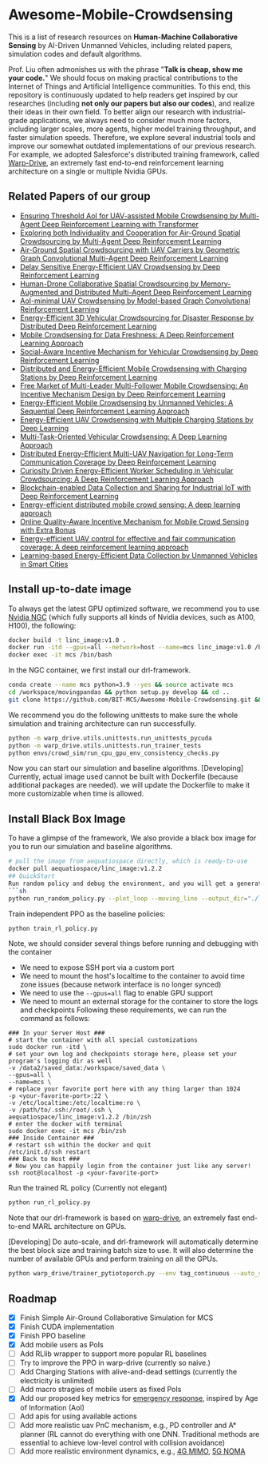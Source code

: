 # Awesome-Mobile-Crowdsensing

This is a list of research resources on **Human-Machine Collaborative Sensing**
by AI-Driven Unmanned Vehicles, including related papers, simulation codes and default algorithms.

Prof. Liu often admonishes us with the phrase "**Talk is cheap, show me your code.**"
We should focus on making practical contributions to the Internet of Things and Artificial Intelligence communities.
To this end, this repository is continuously updated to help readers get inspired by our researches
(including **not only our papers but also our codes**), and realize their ideas in their own field.
To better align our research with industrial-grade applications, we always need to consider much more factors,
including larger scales, more agents, higher model training throughput, and faster simulation speeds.
Therefore, we explore several industrial tools and improve our somewhat outdated implementations of
our previous research. For example, we adopted Salesforce's distributed training framework,
called [Warp-Drive](https://catalog.ngc.nvidia.com/orgs/partners/teams/salesforce/containers/warpdrive),
an extremely fast end-to-end reinforcement learning architecture on a single or multiple Nvidia GPUs.

## Related Papers of our group
- [Ensuring Threshold AoI for UAV-assisted Mobile Crowdsensing by Multi-Agent Deep Reinforcement Learning with Transformer](https://ieeexplore.ieee.org/abstract/document/10181012)
- [Exploring both Individuality and Cooperation for Air-Ground Spatial Crowdsourcing by Multi-Agent Deep Reinforcement Learning](https://ieeexplore.ieee.org/abstract/document/10184585)
- [Air-Ground Spatial Crowdsourcing with UAV Carriers by Geometric Graph Convolutional Multi-Agent Deep Reinforcement Learning](https://ieeexplore.ieee.org/abstract/document/10184614)
- [Delay Sensitive Energy-Efficient UAV Crowdsensing by Deep Reinforcement Learning](https://ieeexplore.ieee.org/abstract/document/9540290)
- [Human-Drone Collaborative Spatial Crowdsourcing by Memory-Augmented and Distributed Multi-Agent Deep Reinforcement Learning](https://ieeexplore.ieee.org/abstract/document/9835559)
- [AoI-minimal UAV Crowdsensing by Model-based Graph Convolutional Reinforcement Learning](https://ieeexplore.ieee.org/abstract/document/9796732)
- [Energy-Efficient 3D Vehicular Crowdsourcing for Disaster Response by Distributed Deep Reinforcement Learning](https://dl.acm.org/doi/abs/10.1145/3447548.3467070)
- [Mobile Crowdsensing for Data Freshness: A Deep Reinforcement Learning Approach](https://ieeexplore.ieee.org/abstract/document/9488791)
- [Social-Aware Incentive Mechanism for Vehicular Crowdsensing by Deep Reinforcement Learning](https://ieeexplore.ieee.org/abstract/document/9173810)
- [Distributed and Energy-Efficient Mobile Crowdsensing with Charging Stations by Deep Reinforcement Learning](https://ieeexplore.ieee.org/abstract/document/8821415)
- [Free Market of Multi-Leader Multi-Follower Mobile Crowdsensing: An Incentive Mechanism Design by Deep Reinforcement Learning](https://ieeexplore.ieee.org/abstract/document/8758205)
- [Energy-Efficient Mobile Crowdsensing by Unmanned Vehicles: A Sequential Deep Reinforcement Learning Approach](https://ieeexplore.ieee.org/abstract/document/8944303)
- [Energy-Efficient UAV Crowdsensing with Multiple Charging Stations by Deep Learning](https://ieeexplore.ieee.org/abstract/document/9155535)
- [Multi-Task-Oriented Vehicular Crowdsensing: A Deep Learning Approach](https://ieeexplore.ieee.org/abstract/document/9155393)
- [Distributed Energy-Efficient Multi-UAV Navigation for Long-Term Communication Coverage by Deep Reinforcement Learning](https://ieeexplore.ieee.org/abstract/document/8676325)
- [Curiosity Driven Energy-Efficient Worker Scheduling in Vehicular Crowdsourcing: A Deep Reinforcement Learning Approach](https://ieeexplore.ieee.org/abstract/document/9101657)
- [Blockchain-enabled Data Collection and Sharing for Industrial IoT with Deep Reinforcement Learning](https://ieeexplore.ieee.org/abstract/document/8594641)
- [Energy-efficient distributed mobile crowd sensing: A deep learning approach](https://ieeexplore.ieee.org/abstract/document/8664596)
- [Online Quality-Aware Incentive Mechanism for Mobile Crowd Sensing with Extra Bonus](https://ieeexplore.ieee.org/abstract/document/8502067)
- [Energy-efficient UAV control for effective and fair communication coverage: A deep reinforcement learning approach](https://ieeexplore.ieee.org/abstract/document/8432464)
- [Learning-based Energy-Efficient Data Collection by Unmanned Vehicles in Smart Cities](https://ieeexplore.ieee.org/abstract/document/8207610/)


## Install up-to-date image
To always get the latest GPU optimized software,
we recommend you to use [Nvidia NGC](https://catalog.ngc.nvidia.com/orgs/partners/teams/salesforce/containers/warpdrive)
(which fully supports all kinds of Nvidia devices, such as A100, H100), the following:
```sh
docker build -t linc_image:v1.0 .
docker run -itd --gpus=all --network=host --name=mcs linc_image:v1.0 /bin/bash
docker exec -it mcs /bin/bash
```
In the NGC container, we first install our drl-framework.
```sh
conda create --name mcs python=3.9 --yes && source activate mcs
cd /workspace/movingpandas && python setup.py develop && cd ..
git clone https://github.com/BIT-MCS/Awesome-Mobile-Crowdsensing.git && cd Awesome-Mobile-Crowdsensing && pip install -e .
```
We recommend you do the following unittests to make sure the whole simulation and training architecture can run successfully.
```sh
python -m warp_drive.utils.unittests.run_unittests_pycuda
python -m warp_drive.utils.unittests.run_trainer_tests
python envs/crowd_sim/run_cpu_gpu_env_consistency_checks.py
```

Now you can start our simulation and baseline algorithms.
[Developing]
Currently, actual image used cannot be built with Dockerfile (because additional packages are needed).
we will update the Dockerfile to make it more customizable when time is allowed.
## Install Black Box Image

To have a glimpse of the framework,
We also provide a black box image for you to run our simulation and baseline algorithms.
```sh
# pull the image from aequatiospace directly, which is ready-to-use
docker pull aequatiospace/linc_image:v1.2.2
## QuickStart
Run random policy and debug the environment, and you will get a generated html file with randomly selected action:
```sh
python run_random_policy.py --plot_loop --moving_line --output_dir="./logs.html"
```
Train independent PPO as the baseline policies:
```sh
python train_rl_policy.py
```
Note, we should consider several things before running and debugging with the container
- We need to expose SSH port via a custom port
- We need to mount the host's localtime to the container to avoid time zone issues (because network interface is no
  longer synced)
- We need to use the `--gpus=all` flag to enable GPU support
- We need to mount an external storage for the container to store the logs and checkpoints
  Following these requirements, we can run the command as follows:
```shell
### In your Server Host ###
# start the container with all special customizations
sudo docker run -itd \
# set your own log and checkpoints storage here, please set your program's logging dir as well
-v /data2/saved_data:/workspace/saved_data \
--gpus=all \
--name=mcs \
# replace your favorite port here with any thing larger than 1024
-p <your-favorite-port>:22 \
-v /etc/localtime:/etc/localtime:ro \
-v /path/to/.ssh:/root/.ssh \
aequatiospace/linc_image:v1.2.2 /bin/zsh
# enter the docker with terminal
sudo docker exec -it mcs /bin/zsh
### Inside Container ###
# restart ssh within the docker and quit
/etc/init.d/ssh restart
### Back to Host ###
# Now you can happily login from the container just like any server!
ssh root@localhost -p <your-favorite-port>
```
Run the trained RL policy (Currently not elegant)
```sh
python run_rl_policy.py
```
Note that our drl-framework is based on [warp-drive](https://github.com/salesforce/warp-drive), an extremely fast end-to-end MARL architecture on GPUs.

[Developing] Do auto-scale, and drl-framework will automatically determine the best block size and training batch size
to use. It will also determine the number of available GPUs and perform training on all the GPUs.
```sh
python warp_drive/trainer_pytiotoporch.py --env tag_continuous --auto_scale
```
## Roadmap
- [X] Finish Simple Air-Ground Collaborative Simulation for MCS
- [X] Finish CUDA implementation
- [X] Finish PPO baseline
- [X] Add mobile users as PoIs
- [ ] Add RLlib wrapper to support more popular RL baselines
- [ ] Try to improve the PPO in warp-drive (currently so naive.)
- [ ] Add Charging Stations with alive-and-dead settings (currently the electricity is unlimited)
- [ ] Add macro stragies of mobile users as fixed PoIs
- [X] Add our proposed key metrics for [emergency response](https://github.com/BIT-MCS/DRL-UCS-AoI-Threshold), inspired
  by Age of Information (AoI)
- [ ] Add apis for using available actions
- [ ] Add more realistic uav PnC mechanism, e.g., PD controller and A* planner (RL cannot do everything with one DNN.
  Traditional methods are essential to achieve low-level control with collision avoidance)
- [ ] Add more realistic environment dynamics, e.g., [4G MIMO](https://github.com/BIT-MCS/DRL-freshMCS), [5G NOMA](https://github.com/BIT-MCS/hi-MADRL)

